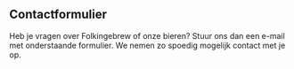 ## Contactformulier

Heb je vragen over Folkingebrew of onze bieren?
Stuur ons dan een e-mail met onderstaande formulier. We nemen zo spoedig mogelijk contact met je op.
